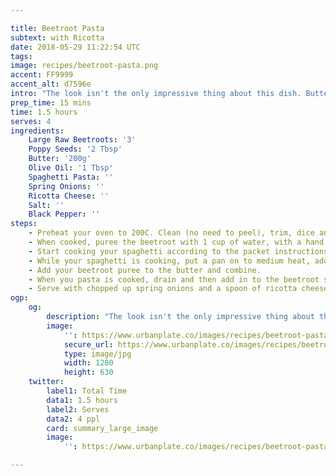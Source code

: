 ```yaml
---

title: Beetroot Pasta
subtext: with Ricotta
date: 2018-05-29 11:22:54 UTC
tags:
image: recipes/beetroot-pasta.png
accent: FF9999
accent_alt: d7596e
intro: "The look isn't the only impressive thing about this dish. Buttery beetroots that gains texture from toasted poppy seeds combine for a perfect feel good meal, topped with fresh ricotta to tie it all together"
prep_time: 15 mins
time: 1.5 hours
serves: 4
ingredients:
    Large Raw Beetroots: '3'
    Poppy Seeds: '2 Tbsp'
    Butter: '200g'
    Olive Oil: '1 Tbsp'
    Spaghetti Pasta: ''
    Spring Onions: ''
    Ricotta Cheese: ''
    Salt: ''
    Black Pepper: ''
steps:
    - Preheat your oven to 200C. Clean (no need to peel), trim, dice and spread out the beetroot on a roasting tray, drizzle with about a tbsp of olive oil, a pinch of salt and freshly cracked pepper. Bake for about 60 minutes or until tender and dehydrated.
    - When cooked, puree the beetroot with 1 cup of water, with a hand blender or food processor until smooth
    - Start cooking your spaghetti according to the packet instructions in heavily salted water. (it should take about 10 minutes). Cook it to slightly before al dente, as we'll be adding it to a pan to finish off.
    - While your spaghetti is cooking, put a pan on to medium heat, add your butter and poppy seeds. Cook until the butter is browning and becoming burnt (but not burnt).
    - Add your beetroot puree to the butter and combine.
    - When you pasta is cooked, drain and then add in to the beetroot sauce
    - Serve with chopped up spring onions and a spoon of ricotta cheese on top
ogp:
    og:
        description: "The look isn't the only impressive thing about this dish. Buttery beetroots that gains texture from toasted poppy seeds combine for a perfect feel good meal, topped with fresh ricotta to tie it all together"
        image:
            '': https://www.urbanplate.co/images/recipes/beetroot-pasta-share.jpg
            secure_url: https://www.urbanplate.co/images/recipes/beetroot-pasta-share.jpg
            type: image/jpg
            width: 1200
            height: 630
    twitter:
        label1: Total Time
        data1: 1.5 hours
        label2: Serves
        data2: 4 ppl
        card: summary_large_image
        image:
            '': https://www.urbanplate.co/images/recipes/beetroot-pasta-share.jpg

---
```

